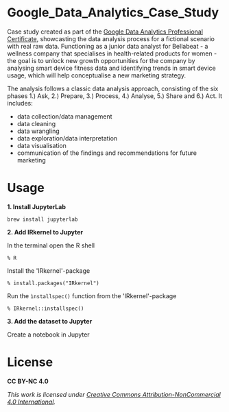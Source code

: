 # Google_Data_Analytics_Case_Study
Case study created as part of the [Google Data Analytics Professional Certificate](https://www.coursera.org/professional-certificates/google-data-analytics), showcasting the data analysis process for a fictional scenario with real raw data. Functioning as a junior data analyst for Bellabeat - a wellness company that specialises in health-related products for women - the goal is to unlock new growth opportunities for the company by analysing smart device fitness data and identifying trends in smart device usage, which will help conceptualise a new marketing strategy.

The analysis follows a classic data analysis approach, consisting of the six phases 1.) Ask, 2.) Prepare, 3.) Process, 4.) Analyse, 5.) Share and 6.) Act. It includes: 

* data collection/data management
* data cleaning
* data wrangling
* data exploration/data interpretation
* data visualisation
* communication of the findings and recommendations for future marketing

# Usage

**1. Install JupyterLab** 

```
brew install jupyterlab
```

**2. Add IRkernel to Jupyter** 

In the terminal open the R shell

```
% R
```

Install the 'IRkernel'-package 

```
% install.packages("IRkernel")
```

Run the ```ìnstallspec()``` function from the 'IRkernel'-package

```
% IRkernel::installspec()
```

**3. Add the dataset to Jupyter**

Create a notebook in Jupyter

# License

**CC BY-NC 4.0**

*This work is licensed under [Creative Commons Attribution-NonCommercial 4.0 International](https://creativecommons.org/licenses/by-nc/4.0/deed.en).*


